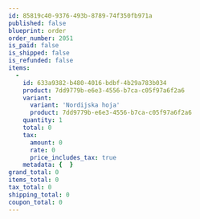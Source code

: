 ```yaml
---
id: 85819c40-9376-493b-8789-74f350fb971a
published: false
blueprint: order
order_number: 2051
is_paid: false
is_shipped: false
is_refunded: false
items:
  -
    id: 633a9382-b480-4016-bdbf-4b29a783b034
    product: 7dd9779b-e6e3-4556-b7ca-c05f97a6f2a6
    variant:
      variant: 'Nordijska hoja'
      product: 7dd9779b-e6e3-4556-b7ca-c05f97a6f2a6
    quantity: 1
    total: 0
    tax:
      amount: 0
      rate: 0
      price_includes_tax: true
    metadata: {  }
grand_total: 0
items_total: 0
tax_total: 0
shipping_total: 0
coupon_total: 0
---
```

